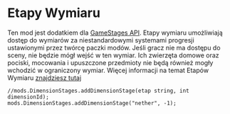 # Etapy Wymiaru

Ten mod jest dodatkiem dla [GameStages API](https://minecraft.curseforge.com/projects/game-stages). Etapy wymiaru umożliwiają dostęp do wymiarów za niestandardowymi systemami progresji ustawionymi przez twórcę paczki modów. Jeśli gracz nie ma dostępu do sceny, nie będzie mógł wejść w ten wymiar. Ich zwierzęta domowe oraz pociski, mocowania i upuszczone przedmioty nie będą również mogły wchodzić w ograniczony wymiar. Więcej informacji na temat Etapów Wymiaru [znajdziesz tutaj](https://minecraft.curseforge.com/projects/dimension-stages)

```zenscript
//mods.DimensionStages.addDimensionStage(etap string, int dimensionId);
mods.DimensionStages.addDimensionStage("nether", -1);
```